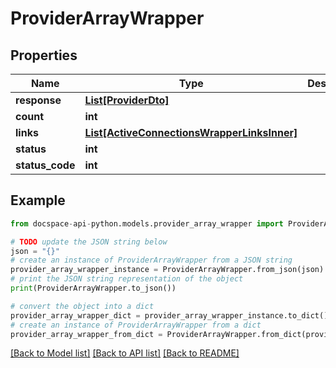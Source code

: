 # ProviderArrayWrapper

## Properties

Name | Type | Description | Notes
------------ | ------------- | ------------- | -------------
**response** | [**List[ProviderDto]**](ProviderDto.md) |  | [optional] 
**count** | **int** |  | [optional] 
**links** | [**List[ActiveConnectionsWrapperLinksInner]**](ActiveConnectionsWrapperLinksInner.md) |  | [optional] 
**status** | **int** |  | [optional] 
**status_code** | **int** |  | [optional] 

## Example

```python
from docspace-api-python.models.provider_array_wrapper import ProviderArrayWrapper

# TODO update the JSON string below
json = "{}"
# create an instance of ProviderArrayWrapper from a JSON string
provider_array_wrapper_instance = ProviderArrayWrapper.from_json(json)
# print the JSON string representation of the object
print(ProviderArrayWrapper.to_json())

# convert the object into a dict
provider_array_wrapper_dict = provider_array_wrapper_instance.to_dict()
# create an instance of ProviderArrayWrapper from a dict
provider_array_wrapper_from_dict = ProviderArrayWrapper.from_dict(provider_array_wrapper_dict)
```
[[Back to Model list]](../README.md#documentation-for-models) [[Back to API list]](../README.md#documentation-for-api-endpoints) [[Back to README]](../README.md)


